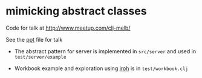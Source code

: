 # mimicking abstract classes

Code for talk at http://www.meetup.com/clj-melb/

See the [ppt]() file for talk

 - The abstract pattern for server is implemented in `src/server` and used in `test/server/example`

 - Workbook example and exploration using [iroh](https://github.com/zcaudate/iroh) is in `test/workbook.clj`

